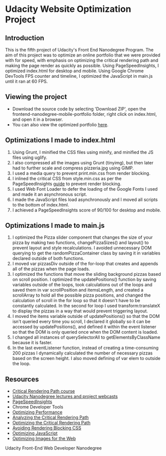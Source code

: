 # Udacity Website Optimization Project

## Introduction

This is the fifth project of Udacity's Front End Nanodegree Program. The aim of this project was to optimize an online portfolio that we were provided with for speed, with emphasis on optimizing the critical rendering path and making the page render as quickly as possible.
Using PageSpeedInsights, I optimized index.html for desktop and mobile.
Using Google Chrome DevTools FPS counter and timeline, I optimized the JavaScript in main.js until it ran at 60 FPS.

## Viewing the project

* Download the source code by selecting 'Download ZIP', open the frontend-nanodegree-mobile-portfolio folder, right click on index.html, and open it in a browser.
* You can also view the optimized portfolio [here]( https://ninalouw.github.io/frontend-nanodegree-mobile-portfolio/).

## Optimizations I made to index.html

1. Using Grunt, I minified the CSS files using minify, and minified the JS files using uglify.
2. I also compressed all the images using Grunt (tinyimg), but then later had to further scale and compress pizzeria.jpg using GIMP.
3. I used a media query to prevent print.min.css from render blocking.
4. I inlined the critical CSS from style.min.css as per the PageSpeedInsights [guide](https://developers.google.com/speed/docs/insights/OptimizeCSSDelivery#example) to prevent render blocking.
5. I used Web Font Loader to defer the loading of the Google Fonts I used and made it an asynchronous script.
6. I made the JavaScript files load asynchronously and I moved all scripts to the bottom of index.html.
7. I achieved a PageSpeedInsights score of 90/100 for desktop and mobile.

## Optimizations I made to main.js

1. I optimized the Pizza slider component that changes the size of your pizza by making two functions, changePizzaSizes() and layout() to prevent layout and style recalculations. I avoided unnecessary DOM querying to get the randomPizzaContainer class by saving it in variables declared outside of both functions.
2. I moved var pizzasDiv outside of the for-loop that creates and appends all of the pizzas when the page loads.
3. I optimized the functions that move the sliding background pizzas based on scroll position. I optimized the updatePositions() function by saving variables outside of the loops, took calculations out of the loops and saved them in var scrollPosition and itemsLength, and created a scrollArray to hold all the possible pizza positions, and changed the calculation of scroll in the for loop so that it doesn't have to be constantly calculated. In the second for loop I used transform:translateX to display the pizzas in a way that would prevent triggering layout.
4. I moved the items variable outside of updatePositions() so that the DOM isn't queried every time you scroll, I declared it globally so it can be accessed by updatePositions(), and defined it within the event listener so that the DOM is only queried once when the DOM content is loaded.
5. I changed all instances of querySelectorAll to getElementsByClassName because it is faster.
6. In the last eventListener function, instead of creating a time-consuming 200 pizzas I dynamically calculated the number of necessary pizzas based on the screen height. I also moved defining of var elem to outside the loop.

## Resources

* [Critical Rendering Path course](https://www.udacity.com/course/ud884)
* [Udacity Nanodegree lectures and project webcasts](https://classroom.udacity.com/nanodegrees/nd001/syllabus)
* [PageSpeedInsights](https://developers.google.com/speed/pagespeed/insights/)
* Chrome Developer Tools
* [Optimizing Performance](https://developers.google.com/web/fundamentals/performance/ "web performance")
* [Analyzing the Critical Rendering Path](https://developers.google.com/web/fundamentals/performance/critical-rendering-path/analyzing-crp.html "analyzing crp")
* [Optimizing the Critical Rendering Path](https://developers.google.com/web/fundamentals/performance/critical-rendering-path/optimizing-critical-rendering-path.html "optimize the crp!")
* [Avoiding Rendering Blocking CSS](https://developers.google.com/web/fundamentals/performance/critical-rendering-path/render-blocking-css.html "render blocking css")
* [Optimizing JavaScript](https://developers.google.com/web/fundamentals/performance/critical-rendering-path/adding-interactivity-with-javascript.html "javascript")
* [Optimizing Images for the Web](https://www.designbrooklyn.com/resources/help-center/Website-Management/Optimizing-images-for-the-web.html)


Udacity Front-End Web Developer Nanodegree
